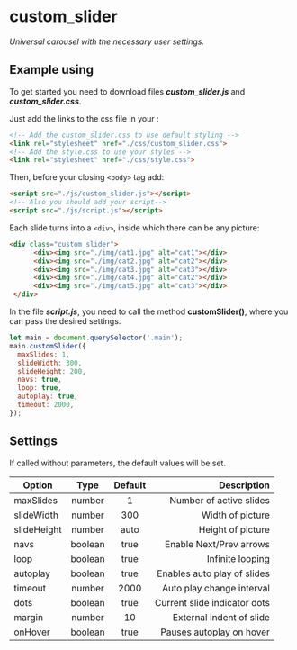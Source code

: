 # custom_slider
*Universal carousel with the necessary user settings.*

## Example using 

To get started you need to download files __*custom_slider.js*__ and __*custom_slider.css*__.

Just add the links to the css file in your <head>:
  
  ```html
  <!-- Add the custom_slider.css to use default styling --> 
  <link rel="stylesheet" href="./css/custom_slider.css">  
  <!-- Add the style.css to use your styles -->   
  <link rel="stylesheet" href="./css/style.css">
  ```
  
  Then, before your closing `<body>` tag add:
  
  ```html
  <script src="./js/custom_slider.js"></script>
  <!-- Also you should add your script-->
  <script src="./js/script.js"></script>
  ```
  
  Each slide turns into a `<div>`, inside which there can be any picture:
  
  ```html
  <div class="custom_slider">
        <div><img src="./img/cat1.jpg" alt="cat1"></div>
        <div><img src="./img/cat2.jpg" alt="cat2"></div>
        <div><img src="./img/cat3.jpg" alt="cat3"></div>
        <div><img src="./img/cat4.jpg" alt="cat2"></div>
        <div><img src="./img/cat5.jpg" alt="cat3"></div>
   </div>
  ```
  In the file __*script.js*__, you need to call the method __customSlider()__, where you can pass the desired settings.
  
  ```js
  let main = document.querySelector('.main');
main.customSlider({
    maxSlides: 1,
    slideWidth: 300,
    slideHeight: 200,
    navs: true,
    loop: true,
    autoplay: true,
    timeout: 2000,
});

```

    
   Settings
   -----------
If called without parameters, the default values will be set.

  | Option      | Type           | Default | Description |
| ------------- |:------------------:| :-----:| --------:|
| maxSlides     | number    | 1 | Number of active slides|
| slideWidth     | number |   300 | Width of picture|
| slideHeight | number         |    auto |Height of picture|
| navs     | boolean   | true | Enable Next/Prev arrows|
| loop     | boolean    | true | Infinite looping|
| autoplay     | boolean    | true | Enables auto play of slides|
| timeout    | number    | 2000 | Auto play change interval|
| dots    | boolean    | true | Current slide indicator dots|
| margin    | number    | 10 | External indent of slide|
| onHover    | boolean    | true | Pauses autoplay on hover|
